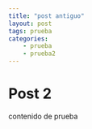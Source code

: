 ```yaml
---
title: "post antiguo"
layout: post
tags: prueba
categories: 
    - prueba
    - prueba2
---
```

# Post 2
contenido de prueba
